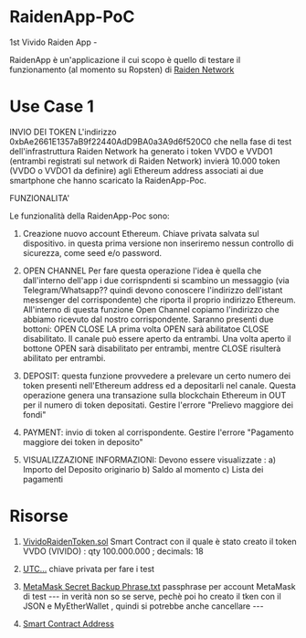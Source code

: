 # RaidenApp-PoC
1st Vivido Raiden App - 

RaidenApp è un'applicazione il cui scopo è quello di testare il funzionamento (al momento su Ropsten) di [Raiden Network](https://github.com/raiden-network/raiden)

 

# Use Case 1

INVIO DEI TOKEN
L'indirizzo 0xbAe2661E1357aB9f22440AdD9BA0a3A9d6f520C0 che nella fase di test dell'infrastruttura Raiden Network ha generato i token VVDO e VVDO1 (entrambi registrati sul network di Raiden Network) invierà 10.000 token (VVDO o VVDO1 da definire) agli Ethereum address associati ai due smartphone che hanno scaricato la RaidenApp-Poc.

FUNZIONALITA' 

Le funzionalità della RaidenApp-Poc sono:

1) Creazione nuovo account Ethereum. Chiave privata salvata sul dispositivo. in questa prima versione non inseriremo nessun controllo di sicurezza, come seed e/o password.

2) OPEN CHANNEL
   Per fare questa operazione l'idea è quella che dall'interno dell'app i due corrispndenti si scambino un messaggio (via Telegram/Whatsapp?? quindi devono conoscere l'indirizzo dell'istant messenger del corrispondente) che riporta il proprio indirizzo Ethereum.
   All'interno di questa funzione Open Channel copiamo l'indirizzo che abbiamo ricevuto dal nostro corrispondente. 
   Saranno presenti due bottoni:
    OPEN
    CLOSE
   LA prima volta OPEN sarà abilitatoe CLOSE disabilitato.
   Il canale può essere aperto da entrambi.
   Una volta aperto il bottone OPEN sarà disabilitato per entrambi, mentre CLOSE risulterà abilitato per entrambi.
   
 3) DEPOSIT: questa funzione provvedere a prelevare un certo numero dei token presenti nell'Ethereum address ed a depositarli nel canale.
 Questa operazione genera una transazione sulla blockchain Ethereum in OUT per il numero di token depositati.
 Gestire l'errore "Prelievo maggiore dei fondi"
 
 4) PAYMENT: invio di token al corrispondente.
  Gestire l'errore "Pagamento maggiore dei token in deposito"
  
 
 5) VISUALIZZAZIONE INFORMAZIONI:
   Devono essere visualizzate :
   a) Importo del Deposito originario
   b) Saldo al momento
   c) Lista dei pagamenti
 
 
# Risorse

1) [VividoRaidenToken.sol](https://github.com/vividosrl/RaidenApp-PoC/blob/master/VividoRaidenToken.sol) 
Smart Contract con il quale è stato creato il token VVDO (VIVIDO) : qty 100.000.000 ; decimals: 18 

2) [UTC...](https://github.com/vividosrl/RaidenApp-PoC/blob/master/UTC--2018-08-16T08-07-48.536Z--bae2661e1357ab9f22440add9ba0a3a9d6f520c0) 
chiave privata per fare i test

3) [MetaMask Secret Backup Phrase.txt](https://github.com/vividosrl/RaidenApp-PoC/blob/master/MetaMask%20Secret%20Backup%20Phrase.txt)
passphrase per account MetaMask di test --- in verità non so se serve, pechè poi ho creato il tken con il JSON e MyEtherWallet , quindi si potrebbe anche cancellare ---

4) [Smart Contract Address](https://ropsten.etherscan.io/token/0x81f762a313da2eac32f64ac71ecae477c76168c3?a=0xbae2661e1357ab9f22440add9ba0a3a9d6f520c0 )



